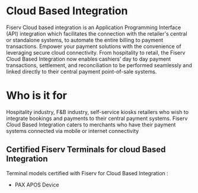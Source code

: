 # Cloud Based Integration

Fiserv Cloud based integration is an Application Programming Interface (API) integration which facilitates the connection with the retailer's central or standalone systems, to automate the entire billing to payment transactions.
Empower your payment solutions with the convenience of leveraging  secure cloud connectivity. From hospitality to retail, the Fiserv Cloud Based Integration now enables cashiers’ day to day payment transactions, settlement, and reconciliation to be performed seamlessly and linked directly to their central payment point-of-sale systems.

# Who is it for

Hospitality industry, F&B industry, self-service kiosks retailers who wish to integrate bookings and payments to their central payment systems.
Fiserv Cloud Based Integration caters to merchants who have their payment systems connected via mobile or internet connectivity

## Certified Fiserv Terminals for cloud Based Integration

Terminal models certified with Fiserv for Cloud Based Integration :
- PAX APOS Device



